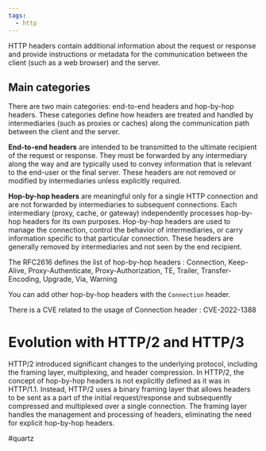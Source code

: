 ```yaml
---
tags:
  - http
---
```


HTTP headers contain additional information about the request or response and provide instructions or metadata for the communication between the client (such as a web browser) and the server.

## Main categories

There are two main categories: end-to-end headers and hop-by-hop headers.
These categories define how headers are treated and handled by intermediaries (such as proxies or caches) along the communication path between the client and the server.

**End-to-end headers** are intended to be transmitted to the ultimate recipient of the request or response. They must be forwarded by any intermediary along the way and are typically used to convey information that is relevant to the end-user or the final server. 
These headers are not removed or modified by intermediaries unless explicitly required.

**Hop-by-hop headers** are meaningful only for a single HTTP connection and are not forwarded by intermediaries to subsequent connections. Each intermediary (proxy, cache, or gateway) independently processes hop-by-hop headers for its own purposes. Hop-by-hop headers are used to manage the connection, control the behavior of intermediaries, or carry information specific to that particular connection. 
These headers are generally removed by intermediaries and not seen by the end recipient.

The RFC2616 defines the list of hop-by-hop headers : Connection, Keep-Alive, Proxy-Authenticate, Proxy-Authorization, TE, Trailer, Transfer-Encoding, Upgrade, Via, Warning

You can add other hop-by-hop headers with the `Connection` header.

There is a CVE related to the usage of Connection header : CVE-2022-1388

# Evolution with HTTP/2 and HTTP/3

HTTP/2 introduced significant changes to the underlying protocol, including the framing layer, multiplexing, and header compression. In HTTP/2, the concept of hop-by-hop headers is not explicitly defined as it was in HTTP/1.1. 
Instead, HTTP/2 uses a binary framing layer that allows headers to be sent as a part of the initial request/response and subsequently compressed and multiplexed over a single connection. 
The framing layer handles the management and processing of headers, eliminating the need for explicit hop-by-hop headers.


#quartz 